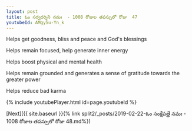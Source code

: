 ```yaml
---
layout: post
title: ఓం సర్వదర్శిని నమః  - 1008 రోజుల తపస్సులో రోజు  47
youtubeId: AMgySu-Yn_k
---
```

 
 
Helps get goodness, bliss and peace and God's blessings
 
Helps remain focused, help generate inner energy 
 
Helps boost physical and mental health 
 
Helps remain grounded and generates a sense of gratitude towards the greater power 
 
Helps reduce bad karma
 
 
 
 


{% include youtubePlayer.html id=page.youtubeId %}
 
[Next]({{ site.baseurl }}{% link  split2/_posts/2019-02-22-ఓం సంక్షేపత్రే నమః  - 1008 రోజుల తపస్సులో రోజు  48.md%})
 
